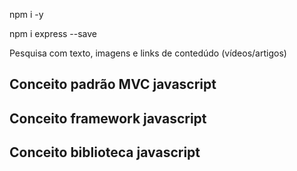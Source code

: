 npm i -y

npm i express --save

Pesquisa com texto, imagens e links de contedúdo
(vídeos/artigos)

## Conceito padrão MVC javascript 

## Conceito framework javascript

## Conceito biblioteca javascript

